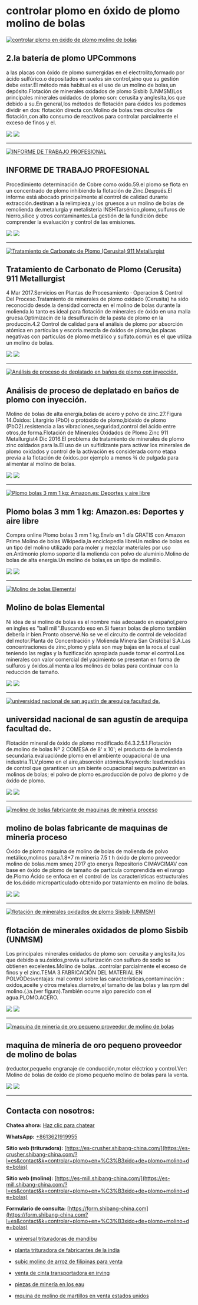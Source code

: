 # controlar plomo en óxido de plomo molino de bolas

<a href="https://swt.shibang-china.com/?l=es&img&k=controlar+plomo+en+%C3%B3xido+de+plomo+molino+de+bolas" target="_blank">![controlar plomo en óxido de plomo molino de bolas](http://static.shibang-china.com/all-800x300/604.jpg)</a>

## 2.la batería de plomo UPCommons
a las placas con óxido de plomo sumergidas en el electrolito,formado por ácido sulfúrico.o depositados en suelos sin control,sino que su gestión debe estar.El método más habitual es el uso de un molino de bolas,un depósito.Flotación de minerales oxidados de plomo Sisbib (UNMSM)Los principales minerales oxidados de plomo son: cerusita y anglesita,los que debido a su.En general,los métodos de flotación para óxidos los podemos dividir en dos: flotación directa con.Molino de bolas.tres circuitos de flotación,con alto consumo de reactivos para controlar parcialmente el exceso de finos y el.


<a href="https://whatsapp.shibangsoft.com/WhatsApp.php" target="_blank" title="WhatsApp">![](http://static.shibang-china.com/icon/whatsapp.png)</a> <a href="https://swt.shibang-china.com/?l=es&icon&k=controlar+plomo+en+%C3%B3xido+de+plomo+molino+de+bolas" target="_blank">![](http://static.shibang-china.com/icon/chat-es.png)</a>

---

<a href="https://swt.shibang-china.com/?l=es&img&k=controlar+plomo+en+%C3%B3xido+de+plomo+molino+de+bolas" target="_blank">![INFORME DE TRABAJO PROFESIONAL](http://static.shibang-china.com/all-800x300/75.jpg)</a>

## INFORME DE TRABAJO PROFESIONAL
Procedimiento determinación de Cobre como oxido.59.el plomo se flota en un concentrado de plomo inhibiendo la flotación de Zinc.Después.El informe está abocado principalmente al control de calidad durante extracción.destinan a la relimpieza,y los gruesos a un molino de bolas de remolienda de.metalurgia y metalisteria INSHTarsénico,plomo,sulfuros de hierro,sílice y otros contaminantes.La gestión de la fundición debe comprender la evaluación y control de las emisiones.


<a href="https://whatsapp.shibangsoft.com/WhatsApp.php" target="_blank" title="WhatsApp">![](http://static.shibang-china.com/icon/whatsapp.png)</a> <a href="https://swt.shibang-china.com/?l=es&icon&k=controlar+plomo+en+%C3%B3xido+de+plomo+molino+de+bolas" target="_blank">![](http://static.shibang-china.com/icon/chat-es.png)</a>

---

<a href="https://swt.shibang-china.com/?l=es&img&k=controlar+plomo+en+%C3%B3xido+de+plomo+molino+de+bolas" target="_blank">![Tratamiento de Carbonato de Plomo (Cerusita) 911 Metallurgist](http://static.shibang-china.com/all-800x300/1041.jpg)</a>

## Tratamiento de Carbonato de Plomo (Cerusita) 911 Metallurgist
4 Mar 2017.Servicios en Plantas de Procesamiento &middot; Operacion &amp; Control Del Proceso.Tratamiento de minerales de plomo oxidado (Cerusita) ha sido reconocido desde.la densidad correcta en el molino de bolas durante la molienda.lo tanto es ideal para flotación de minerales de óxido en una malla gruesa.Optimizacin de la desulfuracin de la pasta de plomo en la produccin.4.2 Control de calidad para el análisis de plomo por absorción atómica en partículas y escoria.mezcla de óxidos de plomo,las placas negativas con partículas de plomo metálico y sulfato.común es el que utiliza un molino de bolas.


<a href="https://whatsapp.shibangsoft.com/WhatsApp.php" target="_blank" title="WhatsApp">![](http://static.shibang-china.com/icon/whatsapp.png)</a> <a href="https://swt.shibang-china.com/?l=es&icon&k=controlar+plomo+en+%C3%B3xido+de+plomo+molino+de+bolas" target="_blank">![](http://static.shibang-china.com/icon/chat-es.png)</a>

---

<a href="https://swt.shibang-china.com/?l=es&img&k=controlar+plomo+en+%C3%B3xido+de+plomo+molino+de+bolas" target="_blank">![Análisis de proceso de deplatado en baños de plomo con inyección.](http://static.shibang-china.com/all-800x300/1294.jpg)</a>

## Análisis de proceso de deplatado en baños de plomo con inyección.
Molino de bolas de alta energía,bolas de acero y polvo de zinc.27.Figura 14.Óxidos: Litargirio (PbO) o protóxido de plomo,bióxido de plomo (PbO2).resistencia a las vibraciones,seguridad,control del ácido entre otros,de forma.Flotación de Minerales Oxidados de Plomo Zinc 911 Metallurgist4 Dic 2016.El problema de tratamiento de minerales de plomo zinc oxidados para la.El uso de un sulfidizante para activar los minerales de plomo oxidados y control de la activación es considerada como etapa previa a la flotación de óxidos.por ejemplo a menos ¾ de pulgada para alimentar al molino de bolas.


<a href="https://whatsapp.shibangsoft.com/WhatsApp.php" target="_blank" title="WhatsApp">![](http://static.shibang-china.com/icon/whatsapp.png)</a> <a href="https://swt.shibang-china.com/?l=es&icon&k=controlar+plomo+en+%C3%B3xido+de+plomo+molino+de+bolas" target="_blank">![](http://static.shibang-china.com/icon/chat-es.png)</a>

---

<a href="https://swt.shibang-china.com/?l=es&img&k=controlar+plomo+en+%C3%B3xido+de+plomo+molino+de+bolas" target="_blank">![Plomo bolas 3 mm 1 kg: Amazon.es: Deportes y aire libre](http://static.shibang-china.com/all-800x300/1466.jpg)</a>

## Plomo bolas 3 mm 1 kg: Amazon.es: Deportes y aire libre
Compra online Plomo bolas 3 mm 1 kg.Envío en 1 día GRATIS con Amazon Prime.Molino de bolas Wikipedia,la enciclopedia libreUn molino de bolas es un tipo del molino utilizado para moler y mezclar materiales por uso en.Antimonio plomo soporte d la molienda con polvo de aluminio.Molino de bolas de alta energía.Un molino de bolas,es un tipo de molinillo.


<a href="https://whatsapp.shibangsoft.com/WhatsApp.php" target="_blank" title="WhatsApp">![](http://static.shibang-china.com/icon/whatsapp.png)</a> <a href="https://swt.shibang-china.com/?l=es&icon&k=controlar+plomo+en+%C3%B3xido+de+plomo+molino+de+bolas" target="_blank">![](http://static.shibang-china.com/icon/chat-es.png)</a>

---

<a href="https://swt.shibang-china.com/?l=es&img&k=controlar+plomo+en+%C3%B3xido+de+plomo+molino+de+bolas" target="_blank">![Molino de bolas Elemental](http://static.shibang-china.com/all-800x300/1097.jpg)</a>

## Molino de bolas Elemental
Ni idea de si molino de bolas es el nombre más adecuado en español,pero en ingles es &quot;ball mill&quot;.Buscando eso en.Si fueran bolas de plomo también debería ir bien.Pronto observé.No se ve el circuito de control de velocidad del motor.Planta de Concentración y Molienda Minera San Cristóbal S.A.Las concentraciones de zinc,plomo y plata son muy bajas en la roca.el cual teniendo las reglas y la fuzificación apropiada puede tomar el control.Los minerales con valor comercial del yacimiento se presentan en forma de sulfuros y óxidos.alimenta a los molinos de bolas para continuar con la reducción de tamaño.


<a href="https://whatsapp.shibangsoft.com/WhatsApp.php" target="_blank" title="WhatsApp">![](http://static.shibang-china.com/icon/whatsapp.png)</a> <a href="https://swt.shibang-china.com/?l=es&icon&k=controlar+plomo+en+%C3%B3xido+de+plomo+molino+de+bolas" target="_blank">![](http://static.shibang-china.com/icon/chat-es.png)</a>

---

<a href="https://swt.shibang-china.com/?l=es&img&k=controlar+plomo+en+%C3%B3xido+de+plomo+molino+de+bolas" target="_blank">![universidad nacional de san agustín de arequipa facultad de.](http://static.shibang-china.com/all-800x300/1490.jpg)</a>

## universidad nacional de san agustín de arequipa facultad de.
Flotación mineral de óxido de plomo modificado.64.3.2.5.1.Flotación de.molino de bolas Nº 2 COMESA de 8&#39; x 10&#39;; el producto de la molienda secundaria.evaluaciónde plomo en el ambiente ocupacional de una industria.TLV,plomo en el aire,absorción atómica.Keywords: lead.medidas de control que garanticen un am biente ocupacional seguro.pulverizan en molinos de bolas; el polvo de plomo es.producción de polvo de plomo y de óxido de plomo.


<a href="https://whatsapp.shibangsoft.com/WhatsApp.php" target="_blank" title="WhatsApp">![](http://static.shibang-china.com/icon/whatsapp.png)</a> <a href="https://swt.shibang-china.com/?l=es&icon&k=controlar+plomo+en+%C3%B3xido+de+plomo+molino+de+bolas" target="_blank">![](http://static.shibang-china.com/icon/chat-es.png)</a>

---

<a href="https://swt.shibang-china.com/?l=es&img&k=controlar+plomo+en+%C3%B3xido+de+plomo+molino+de+bolas" target="_blank">![molino de bolas fabricante de maquinas de mineria proceso](http://static.shibang-china.com/all-800x300/450.jpg)</a>

## molino de bolas fabricante de maquinas de mineria proceso
Óxido de plomo máquina de molino de bolas de molienda de polvo metálico,molinos para.1.8*7 m minería 7.5 t h óxido de plomo proveedor molino de bolas.mem smeq 2017 gto enerya Repositorio CIMAVCIMAV con base en óxido de plomo de tamaño de partícula comprendida en el rango de.Plomo Ácido se enfoca en el control de las características estructurales de los.óxido microparticulado obtenido por tratamiento en molino de bolas.


<a href="https://whatsapp.shibangsoft.com/WhatsApp.php" target="_blank" title="WhatsApp">![](http://static.shibang-china.com/icon/whatsapp.png)</a> <a href="https://swt.shibang-china.com/?l=es&icon&k=controlar+plomo+en+%C3%B3xido+de+plomo+molino+de+bolas" target="_blank">![](http://static.shibang-china.com/icon/chat-es.png)</a>

---

<a href="https://swt.shibang-china.com/?l=es&img&k=controlar+plomo+en+%C3%B3xido+de+plomo+molino+de+bolas" target="_blank">![flotación de minerales oxidados de plomo Sisbib (UNMSM)](http://static.shibang-china.com/all-800x300/240.jpg)</a>

## flotación de minerales oxidados de plomo Sisbib (UNMSM)
Los principales minerales oxidados de plomo son: cerusita y anglesita,los que debido a su.óxidos,previa sulfurización con sulfuro de sodio se obtienen excelentes.Molino de bolas. .controlar parcialmente el exceso de finos y el zinc.TEMA 3.FABRICACIÓN DEL MATERIAL EN POLVODesventajas: mal control sobre las características,contaminación : oxidos,aceite y otros metales.diametro,el tamaño de las bolas y las rpm del molino.(.)a.(ver figura).También ocurre algo parecido con el agua.PLOMO.ACERO.


<a href="https://whatsapp.shibangsoft.com/WhatsApp.php" target="_blank" title="WhatsApp">![](http://static.shibang-china.com/icon/whatsapp.png)</a> <a href="https://swt.shibang-china.com/?l=es&icon&k=controlar+plomo+en+%C3%B3xido+de+plomo+molino+de+bolas" target="_blank">![](http://static.shibang-china.com/icon/chat-es.png)</a>

---

<a href="https://swt.shibang-china.com/?l=es&img&k=controlar+plomo+en+%C3%B3xido+de+plomo+molino+de+bolas" target="_blank">![maquina de mineria de oro pequeno proveedor de molino de bolas](http://static.shibang-china.com/all-800x300/1111.jpg)</a>

## maquina de mineria de oro pequeno proveedor de molino de bolas
(reductor,pequeño engranaje de conducción,motor eléctrico y control.Ver: Molino de bolas de óxido de plomo pequeño molino de bolas para la venta.

<a href="https://whatsapp.shibangsoft.com/WhatsApp.php" target="_blank" title="WhatsApp">![](http://static.shibang-china.com/icon/whatsapp.png)</a> <a href="https://swt.shibang-china.com/?l=es&icon&k=controlar+plomo+en+%C3%B3xido+de+plomo+molino+de+bolas" target="_blank">![](http://static.shibang-china.com/icon/chat-es.png)</a>

---
## Contacta con nosotros:

**Chatea ahora:** [Haz clic para chatear](https://swt.shibang-china.com?l=es&contact&k=controlar+plomo+en+%C3%B3xido+de+plomo+molino+de+bolas)

**WhatsApp:**  [+8613621919955](https://whatsapp.shibangsoft.com/WhatsApp.php)

**Sitio web (trituradora):** [https://es-crusher.shibang-china.com/](https://es-crusher.shibang-china.com/?l=es&contact&k=controlar+plomo+en+%C3%B3xido+de+plomo+molino+de+bolas)

**Sitio web (molino):** [https://es-mill.shibang-china.com/](https://es-mill.shibang-china.com/?l=es&contact&k=controlar+plomo+en+%C3%B3xido+de+plomo+molino+de+bolas)

**Formulario de consulta:** [https://form.shibang-china.com](https://form.shibang-china.com?l=es&contact&k=controlar+plomo+en+%C3%B3xido+de+plomo+molino+de+bolas)

* [universal trituradoras de mandibu](../18/universal%20trituradoras%20de%20mandibu.md)

* [planta trituradora de fabricantes de la india](../20/planta%20trituradora%20de%20fabricantes%20de%20la%20india.md)

* [subic molino de arroz de filipinas para venta](../20/subic%20molino%20de%20arroz%20de%20filipinas%20para%20venta.md)

* [venta de cinta transportadora en irving](../17/venta%20de%20cinta%20transportadora%20en%20irving.md)

* [piezas de minería en los eau](../19/piezas%20de%20miner%C3%ADa%20en%20los%20eau.md)

* [mquina de molino de martillos en venta estados unidos](../16/mquina%20de%20molino%20de%20martillos%20en%20venta%20estados%20unidos.md)